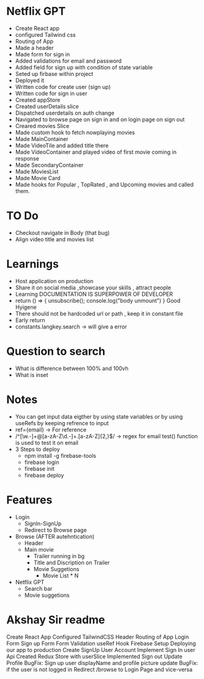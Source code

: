# Netflix GPT

- Create React app
- configured Tailwind css
- Routing of App
- Made a header 
- Made form for sign in
- Added validations for email and password
- Added field for sign up with condition of state variable
- Seted up firbase within project 
- Deployed it
- Written code for create user (sign up)
- Written code for sign in user
- Created appStore
- Created userDetails slice 
- Dispatched userdetails on auth change
- Navigated to browse page on sign in and on login page on sign out
- Creared movies Slice 
- Made custom hook to fetch nowplaying movies
- Made MainContainer 
- Made VideoTile and added title there
- Made VideoContainer and played video of first movie coming in response
- Made SecondaryContainer
- Made MoviesList 
- Made Movie Card 
- Made hooks for Popular , TopRated , and Upcoming movies and called them.

# TO Do
- Checkout navigate in Body (that bug)
- Align video title and movies list

# Learnings
- Host application on production
- Share it on social media ,showcase your skills , attract people
- Learning DOCUMENTATION IS SUPERPOWER OF DEVELOPER
-   return () => {
      unsubscribe();
      console.log("body unmount")
    }
    Good Hyigene
- There should not be hardcoded url or path , keep it in constant file
- Early return
- constants.langkey.search -> will give a error


# Question to search
- What is difference between 100% and 100vh
- What is inset

 # Notes
 - You can get input data eigther by using state variables or by using useRefs by keeping refrence to input
 - ref={email} -> For reference
 - /^[\w.-]+@[a-zA-Z\d.-]+\.[a-zA-Z]{2,}$/ -> regex for email test() function is used to test it on email
 - 3 Steps to deploy 
    - npm install -g firebase-tools
    - firebase login
    - firebase init 
    - firebase deploy

# Features
- Login
    - SignIn-SignUp
    - Redirect to Browse page
- Browse (AFTER autehntication)
    - Header
    - Main movie
        - Trailer running in bg
        - Title and Discription on Trailer
        - Movie Suggetions
            - Movie List * N
- Netflix GPT 
    - Search bar
    - Movie suggetions


# Akshay Sir readme
Create React App
Configured TailwindCSS
Header
Routing of App
Login Form
Sign up Form
Form Validation
useRef Hook
Firebase Setup
Deploying our app to production
Create SignUp User Account
Implement Sign In user Api
Created Redux Store with userSlice
Implemented Sign out
Update Profile
BugFix: Sign up user displayName and profile picture update
BugFix: if the user is not logged in Redirect /browse to Login Page and vice-versa